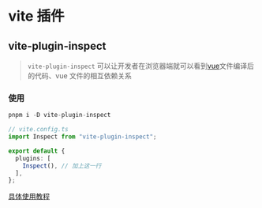 # vite 插件

## vite-plugin-inspect

> `vite-plugin-inspect` 可以让开发者在浏览器端就可以看到[vue](https://so.csdn.net/so/search?q=vue&spm=1001.2101.3001.7020)文件编译后的代码、vue 文件的相互依赖关系

### 使用

```ts
pnpm i -D vite-plugin-inspect
```

```ts
// vite.config.ts
import Inspect from "vite-plugin-inspect";

export default {
  plugins: [
    Inspect(), // 加上这一行
  ],
};
```

[具体使用教程](https://blog.csdn.net/qq_45634593/article/details/139617472)
